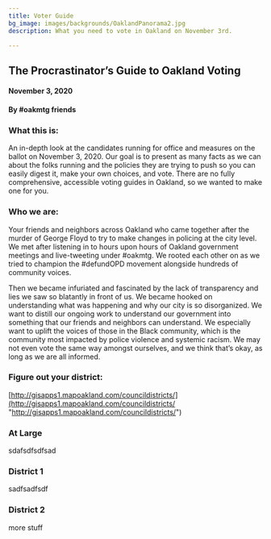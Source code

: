 ```yaml
---
title: Voter Guide
bg_image: images/backgrounds/OaklandPanorama2.jpg
description: What you need to vote in Oakland on November 3rd.

---
```

## The Procrastinator’s Guide to Oakland Voting

#### November 3, 2020

#### By #oakmtg friends

### **What this is:**

An in-depth look at the candidates running for office and measures on the ballot on November 3, 2020. Our goal is to present as many facts as we can about the folks running and the policies they are trying to push so you can easily digest it, make your own choices, and vote. There are no fully comprehensive, accessible voting guides in Oakland, so we wanted to make one for you.

### **Who we are:**

Your friends and neighbors across Oakland who came together after the murder of George Floyd to try to make changes in policing at the city level. We met after listening in to hours upon hours of Oakland government meetings and live-tweeting under #oakmtg. We rooted each other on as we tried to champion the #defundOPD movement alongside hundreds of community voices.

Then we became infuriated and fascinated by the lack of transparency and lies we saw so blatantly in front of us. We became hooked on understanding what was happening and why our city is so disorganized. We want to distill our ongoing work to understand our government into something that our friends and neighbors can understand. We especially want to uplift the voices of those in the Black community, which is the community most impacted by police violence and systemic racism. We may not even vote the same way amongst ourselves, and we think that’s okay, as long as we are all informed.

### **Figure out your district:**   
[http://gisapps1.mapoakland.com/councildistricts/](http://gisapps1.mapoakland.com/councildistricts/ "http://gisapps1.mapoakland.com/councildistricts/")

### At Large

sdafsdfsdfsad

### District 1

sadfsadfsdf

### District 2

more stuff